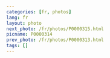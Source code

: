 ```yaml
---
categories: [fr, photos]
lang: fr
layout: photo
next_photo: /fr/photos/P0000315.html
picname: P0000314
prev_photo: /fr/photos/P0000313.html
tags: []
---
```

